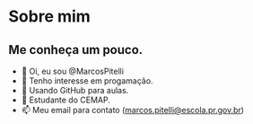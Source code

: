 # Sobre mim
## Me conheça um pouco.

- 👋 Oi, eu sou @MarcosPitelli
- 👀 Tenho interesse em progamação.
- 🌱 Usando GitHub para aulas.
- 💞️ Estudante do CEMAP.
- 📫 Meu email para contato (marcos.pitelli@escola.pr.gov.br)

<!---
MarcosPitelli/MarcosPitelli is a ✨ special ✨ repository because its `README.md` (this file) appears on your GitHub profile.
You can click the Preview link to take a look at your changes.
--->
